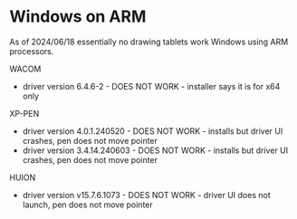 # Windows on ARM



As of 2024/06/18 essentially no drawing tablets work Windows using ARM processors.

WACOM

* driver version 6.4.6-2 - DOES NOT WORK - installer says it is for x64 only

XP-PEN

* driver version 4.0.1.240520 - DOES NOT WORK - installs but driver UI crashes, pen does not move pointer&#x20;
* driver version 3.4.14.240603 - DOES NOT WORK - installs but driver UI crashes, pen does not move pointer

HUION

* driver version v15.7.6.1073 - DOES NOT WORK - driver UI does not launch, pen does not move pointer

&#x20;
